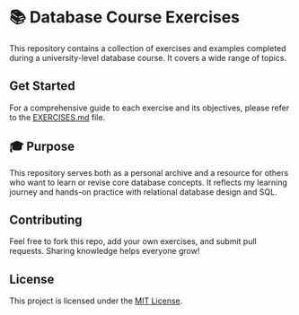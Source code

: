 # 📚 Database Course Exercises

This repository contains a collection of exercises and examples completed during a university-level database course. It covers a wide range of topics.

## Get Started

For a comprehensive guide to each exercise and its objectives, please refer to the [EXERCISES.md](EXERCISES.md) file.

## 🎓 Purpose

This repository serves both as a personal archive and a resource for others who want to learn or revise core database concepts. It reflects my learning journey and hands-on practice with relational database design and SQL.

## Contributing

Feel free to fork this repo, add your own exercises, and submit pull requests. Sharing knowledge helps everyone grow!

## License

This project is licensed under the [MIT License](LICENSE).
